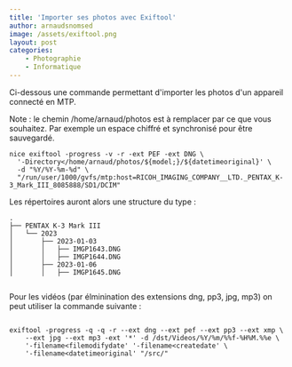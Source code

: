 ```yaml
---
title: 'Importer ses photos avec Exiftool'
author: arnaudsnomsed
image: /assets/exiftool.png
layout: post
categories:
    - Photographie
    - Informatique
---
```


Ci-dessous une commande permettant d'importer les photos d'un appareil
connecté en MTP.

Note : le chemin /home/arnaud/photos est à remplacer par ce que vous
souhaitez. Par exemple un espace chiffré et synchronisé pour être
sauvegardé.

```
nice exiftool -progress -v -r -ext PEF -ext DNG \
  '-Directory</home/arnaud/photos/${model;}/${datetimeoriginal}' \
  -d "%Y/%Y-%m-%d" \
  "/run/user/1000/gvfs/mtp:host=RICOH_IMAGING_COMPANY__LTD._PENTAX_K-3_Mark_III_8085888/SD1/DCIM"

```

Les répertoires auront alors une structure du type :

```
.
├── PENTAX K-3 Mark III
│   └── 2023
│       ├── 2023-01-03
│       │   ├── IMGP1643.DNG
│       │   ├── IMGP1644.DNG
│       ├── 2023-01-06
│       │   ├── IMGP1645.DNG


```

Pour les vidéos (par élminination des extensions dng, pp3, jpg, mp3)
on peut utiliser la commande suivante :

```

exiftool -progress -q -q -r --ext dng --ext pef --ext pp3 --ext xmp \
	--ext jpg --ext mp3 -ext '*' -d /dst/Videos/%Y/%m/%%f-%H%M.%%e \
	'-filename<filemodifydate' '-filename<createdate' \
	'-filename<datetimeoriginal' "/src/"

```
